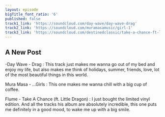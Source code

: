 ```yaml
---
layout: episode
bigTitle_font_ratio: '6'
published: false
track1_link: 'https://soundcloud.com/day-wave/day-wave-drag'
track2_link: 'https://soundcloud.com/muramasamusic/girl-1'
track3_link: 'https://soundcloud.com/destinedclassic/take-a-chance-ft-little-dragon'
---
```

## A New Post

-Day Wave - Drag : This track just makes me wanna go out of my bed and enjoy my life, but also makes me think of holidays, summer, friends, love, lot of the most beautiful things in this world.



Mura Masa - ...Girls : This one makes me wanna chill with a big cup of coffee.


Flume - Take A Chance (ft. Little Dragon) : I just bought the limited vinyl edition. And all the tracks his album are absolutely incredible, this one puts me definitely in a good mood, to wake me up with a big smile.

